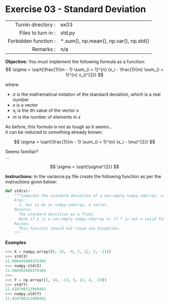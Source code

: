 # Exercise 03 - Standard Deviation
|                         |                    |
| -----------------------:| ------------------ |
|   Turnin directory :    |  ex03              |
|   Files to turn in :    |  std.py            |
|   Forbidden function :  |  *.sum(), np.mean(), np.var(), np.std() |
|   Remarks :             |  n/a               |

**Objective:**
You must implement the following formula as a function:  
$$
\sigma = \sqrt{\frac{1}{m - 1} \sum_{i = 1}^{n} (x_i - \frac{1}{m} \sum_{i = 1}^{n} x_i)^{2}}
$$

where: 
- $\sigma$ is the mathematical notation of the standard deviation, which is a real number
- $x$ is a vector
- $x_i$ is the ith value of the vector $x$
- $m$ is the number of elements in $x$

As before, this formula is not as tough as it seems...  
It can be reduced to something already known.

$$
\sigma = \sqrt{\frac{1}{m - 1} \sum_{i = 1}^{n} (x_i - \mu)^{2}}
$$

Seems familiar?   
...  

$$
\sigma = \sqrt{\sigma^{2}}
$$

**Instructions:**
In the variance.py file create the following function as per the instructions given below:
```python
def std(x):
    """Computes the standard deviation of a non-empty numpy.ndarray, using a for-loop.
    Args:
      x: has to be an numpy.ndarray, a vector.
    Returns:
      The standard deviation as a float.
      None if x is a non-empty numpy.ndarray or if f is not a valid function.
    Raises:
      This function should not raise any Exception.
    """
```

**Examples**
```python
>>> X = numpy.array([0, 15, -9, 7, 12, 3, -21])
>>> std(X)
11.600492600378166
>>> numpy.std(X)
11.600492600378166
>>>
>>> Y = np.array([2, 14, -13, 5, 12, 4, -19])
>>> std(Y)
11.410700312980492
>>> numpy.std(Y)
11.410700312980492

```

